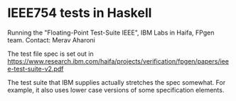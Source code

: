 # IEEE754 tests in Haskell

Running the "Floating-Point Test-Suite  IEEE", IBM Labs in Haifa,
FPgen team. Contact: Merav Aharoni

The test file spec is set out in
https://www.research.ibm.com/haifa/projects/verification/fpgen/papers/ieee-test-suite-v2.pdf

The test suite that IBM supplies actually stretches the spec somewhat.
For example, it also uses lower case versions of some specification elements.
